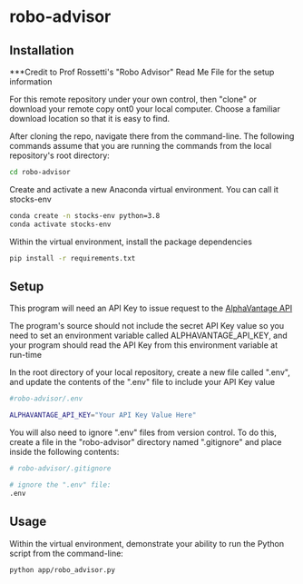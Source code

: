 # robo-advisor
## Installation

***Credit to Prof Rossetti's "Robo Advisor" Read Me File for the setup information

For this remote repository under your own control, then "clone" or download your remote copy ont0 your local computer. Choose a familiar download location so that it is easy to find.

After cloning the repo, navigate there from the command-line. The following commands assume that you are running the commands from the local repository's root directory:

```sh
cd robo-advisor
```

Create and activate a new Anaconda virtual environment. You can call it stocks-env

```sh
conda create -n stocks-env python=3.8
conda activate stocks-env
```

Within the virtual environment, install the package dependencies

```sh
pip install -r requirements.txt
```

## Setup

This program will need an API Key to issue request to the [AlphaVantage API](https://www.alphavantage.co/)

The program's source should not include the secret API Key value so you need to set an environment variable called ALPHAVANTAGE_API_KEY, and your program should read the API Key from this environment variable at run-time

In the root directory of your local repository, create a new file called ".env", and update the contents of the ".env" file to include your API Key value

```sh
#robo-advisor/.env

ALPHAVANTAGE_API_KEY="Your API Key Value Here"
```

You will also need to ignore ".env" files from version control. To do this, create a file in the "robo-advisor" directory named ".gitignore" and place inside the following contents:

```sh
# robo-advisor/.gitignore

# ignore the ".env" file:
.env
```

## Usage

Within the virtual environment, demonstrate your ability to run the Python script from the command-line:

```sh
python app/robo_advisor.py
```
